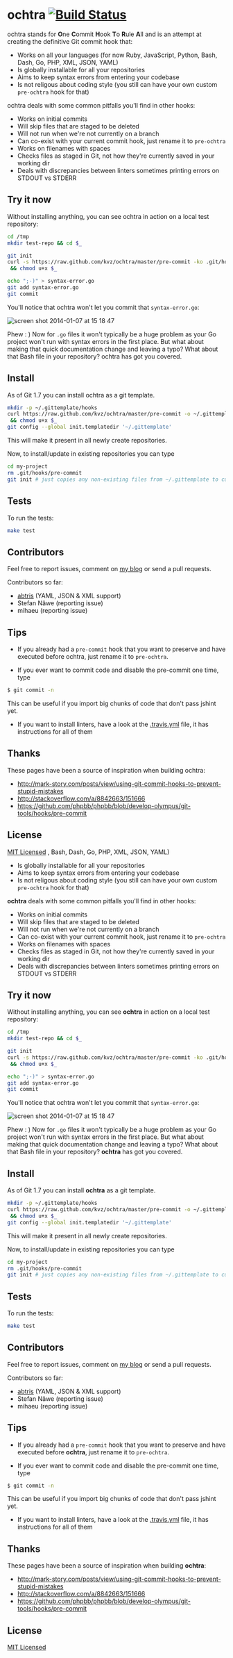 # ochtra [![Build Status](https://travis-ci.org/kvz/ochtra.png?branch=master)](https://travis-ci.org/kvz/ochtra)

ochtra stands for
**O**ne
**C**ommit
**H**ook
**T**o
**R**ule
**A**ll
and is an attempt at creating the definitive Git commit hook that:

 - Works on all your languages (for now Ruby, JavaScript, Python, Bash, Dash, Go, PHP, XML, JSON, YAML)
 - Is globally installable for all your repositories
 - Aims to keep syntax errors from entering your codebase
 - Is not religous about coding style (you still can have your own custom `pre-ochtra` hook for that)

ochtra deals with some common pitfalls you'll find in other hooks:

 - Works on initial commits
 - Will skip files that are staged to be deleted
 - Will not run when we're not currently on a branch
 - Can co-exist with your current commit hook, just rename it to `pre-ochtra`
 - Works on filenames with spaces
 - Checks files as staged in Git, not how they're currently saved in your working dir
 - Deals with discrepancies between linters sometimes printing errors on STDOUT vs STDERR

## Try it now

Without installing anything, you can see ochtra in action on a local test repository:

```bash
cd /tmp
mkdir test-repo && cd $_

git init
curl -s https://raw.github.com/kvz/ochtra/master/pre-commit -ko .git/hooks/pre-commit \
 && chmod u+x $_

echo ";-)" > syntax-error.go
git add syntax-error.go
git commit
```

You'll notice that ochtra won't let you commit that `syntax-error.go`:

![screen shot 2014-01-07 at 15 18 47](https://f.cloud.github.com/assets/26752/1859626/b1b5d4ac-77a6-11e3-9434-0d1485bfd13f.png)

Phew : ) Now for `.go` files it won't typically be a huge problem as your Go project won't run with syntax errors in the first place. But what about making that quick documentation change and leaving a typo? What about that Bash file in your repository? ochtra has got you covered.

## Install

As of Git 1.7 you can install ochtra as a git template.

```bash
mkdir -p ~/.gittemplate/hooks
curl https://raw.github.com/kvz/ochtra/master/pre-commit -o ~/.gittemplate/hooks/pre-commit \
 && chmod u+x $_
git config --global init.templatedir '~/.gittemplate'
```

This will make it present in all newly create repositories.

Now, to install/update in existing repositories you can type

```bash
cd my-project
rm .git/hooks/pre-commit
git init # just copies any non-existing files from ~/.gittemplate to current repo
```

## Tests

To run the tests:

```bash
make test
```

## Contributors

Feel free to report issues, comment on [my blog](http://kvz.io/blog/2013/12/29/one-git-commit-hook-to-rule-them-all/) or send a pull requests.

Contributors so far:

- [abtris](https://github.com/abtris) (YAML, JSON & XML support)
- Stefan Näwe (reporting issue)
- mihaeu (reporting issue)

## Tips

- If you already had a `pre-commit` hook that you want to preserve and have
executed before ochtra, just rename it to `pre-ochtra`.

- If you ever want to commit code and disable the pre-commit one time, type

```bash
$ git commit -n
```

This can be useful if you import big chunks of code that don't pass jshint yet.

- If you want to install linters, have a look
at the [.travis.yml](.travis.yml) file, it has instructions for all of them

## Thanks

These pages have been a source of inspiration when building ochtra:

- <http://mark-story.com/posts/view/using-git-commit-hooks-to-prevent-stupid-mistakes>
- <http://stackoverflow.com/a/8842663/151666>
- <https://github.com/phpbb/phpbb/blob/develop-olympus/git-tools/hooks/pre-commit>

## License

[MIT Licensed](LICENSE)
, Bash, Dash, Go, PHP, XML, JSON, YAML)
 - Is globally installable for all your repositories
 - Aims to keep syntax errors from entering your codebase
 - Is not religous about coding style (you still can have your own custom `pre-ochtra` hook for that)

**ochtra** deals with some common pitfalls you'll find in other hooks:

 - Works on initial commits
 - Will skip files that are staged to be deleted
 - Will not run when we're not currently on a branch
 - Can co-exist with your current commit hook, just rename it to `pre-ochtra`
 - Works on filenames with spaces
 - Checks files as staged in Git, not how they're currently saved in your working dir
 - Deals with discrepancies between linters sometimes printing errors on STDOUT vs STDERR

## Try it now

Without installing anything, you can see **ochtra** in action on a local test repository:

```bash
cd /tmp
mkdir test-repo && cd $_

git init
curl -s https://raw.github.com/kvz/ochtra/master/pre-commit -ko .git/hooks/pre-commit \
 && chmod u+x $_

echo ";-)" > syntax-error.go
git add syntax-error.go
git commit
```

You'll notice that ochtra won't let you commit that `syntax-error.go`:

![screen shot 2014-01-07 at 15 18 47](https://f.cloud.github.com/assets/26752/1859626/b1b5d4ac-77a6-11e3-9434-0d1485bfd13f.png)

Phew : ) Now for `.go` files it won't typically be a huge problem as your Go project won't run with syntax errors in the first place. But what about making that quick documentation change and leaving a typo? What about that Bash file in your repository? **ochtra** has got you covered.

## Install

As of Git 1.7 you can install **ochtra** as a git template.

```bash
mkdir -p ~/.gittemplate/hooks
curl https://raw.github.com/kvz/ochtra/master/pre-commit -o ~/.gittemplate/hooks/pre-commit \
 && chmod u+x $_
git config --global init.templatedir '~/.gittemplate'
```

This will make it present in all newly create repositories.

Now, to install/update in existing repositories you can type

```bash
cd my-project
rm .git/hooks/pre-commit
git init # just copies any non-existing files from ~/.gittemplate to current repo
```

## Tests

To run the tests:

```bash
make test
```

## Contributors

Feel free to report issues, comment on [my blog](http://kvz.io/blog/2013/12/29/one-git-commit-hook-to-rule-them-all/) or send a pull requests.

Contributors so far:

- [abtris](https://github.com/abtris) (YAML, JSON & XML support)
- Stefan Näwe (reporting issue)
- mihaeu (reporting issue)

## Tips

- If you already had a `pre-commit` hook that you want to preserve and have
executed before **ochtra**, just rename it to `pre-ochtra`.

- If you ever want to commit code and disable the pre-commit one time, type

```bash
$ git commit -n
```

This can be useful if you import big chunks of code that don't pass jshint yet.

- If you want to install linters, have a look
at the [.travis.yml](.travis.yml) file, it has instructions for all of them

## Thanks

These pages have been a source of inspiration when building **ochtra**:

- <http://mark-story.com/posts/view/using-git-commit-hooks-to-prevent-stupid-mistakes>
- <http://stackoverflow.com/a/8842663/151666>
- <https://github.com/phpbb/phpbb/blob/develop-olympus/git-tools/hooks/pre-commit>

## License

[MIT Licensed](LICENSE)
